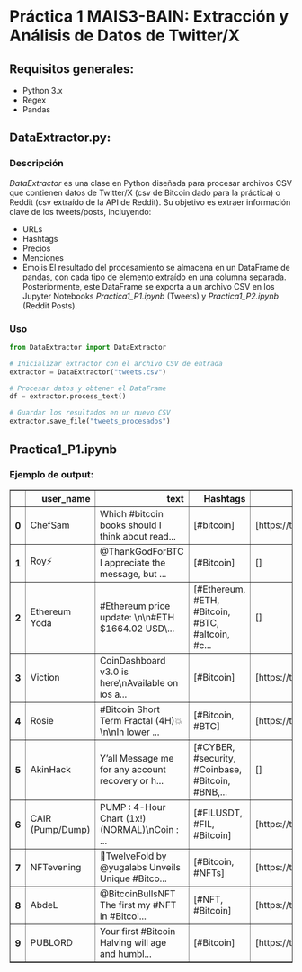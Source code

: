 # Práctica 1 MAIS3-BAIN: Extracción y Análisis de Datos de Twitter/X

## Requisitos generales:
- Python 3.x
- Regex
- Pandas

## DataExtractor.py:

### Descripción
*DataExtractor* es una clase en Python diseñada para procesar archivos CSV que contienen datos de Twitter/X (csv de Bitcoin dado para la práctica) o Reddit (csv extraído de la API de Reddit). Su objetivo es extraer información clave de los tweets/posts, incluyendo:
- URLs
- Hashtags
- Precios
- Menciones
- Emojis
El resultado del procesamiento se almacena en un DataFrame de pandas, con cada tipo de elemento extraído en una columna separada. Posteriormente, este DataFrame se exporta a un archivo CSV en los Jupyter Notebooks *Practica1_P1.ipynb* (Tweets) y *Practica1_P2.ipynb* (Reddit Posts).

### Uso
```python
from DataExtractor import DataExtractor

# Inicializar extractor con el archivo CSV de entrada
extractor = DataExtractor("tweets.csv")

# Procesar datos y obtener el DataFrame
df = extractor.process_text()

# Guardar los resultados en un nuevo CSV
extractor.save_file("tweets_procesados")
```

## Practica1_P1.ipynb
### Ejemplo de output:
<div>
<style scoped>
    .dataframe tbody tr th:only-of-type {
        vertical-align: middle;
    }

    .dataframe tbody tr th {
        vertical-align: top;
    }

    .dataframe thead th {
        text-align: right;
    }
</style>
<table border="1" class="dataframe">
  <thead>
    <tr style="text-align: right;">
      <th></th>
      <th>user_name</th>
      <th>text</th>
      <th>Hashtags</th>
      <th>URLs</th>
      <th>Prices</th>
      <th>Emoticons</th>
      <th>Mentions</th>
    </tr>
  </thead>
  <tbody>
    <tr>
      <th>0</th>
      <td>ChefSam</td>
      <td>Which #bitcoin books should I think about read...</td>
      <td>[#bitcoin]</td>
      <td>[https://t.co/32gas26rKB]</td>
      <td>[]</td>
      <td>[]</td>
      <td>[]</td>
    </tr>
    <tr>
      <th>1</th>
      <td>Roy⚡️</td>
      <td>@ThankGodForBTC I appreciate the message, but ...</td>
      <td>[#Bitcoin]</td>
      <td>[]</td>
      <td>[]</td>
      <td>[]</td>
      <td>[@ThankGodForBTC]</td>
    </tr>
    <tr>
      <th>2</th>
      <td>Ethereum Yoda</td>
      <td>#Ethereum price update: \n\n#ETH $1664.02 USD\...</td>
      <td>[#Ethereum, #ETH, #Bitcoin, #BTC, #altcoin, #c...</td>
      <td>[]</td>
      <td>[1664.02]</td>
      <td>[]</td>
      <td>[]</td>
    </tr>
    <tr>
      <th>3</th>
      <td>Viction</td>
      <td>CoinDashboard v3.0 is here\nAvailable on ios a...</td>
      <td>[#Bitcoin]</td>
      <td>[https://t.co/tMCQllv9rj]</td>
      <td>[]</td>
      <td>[]</td>
      <td>[]</td>
    </tr>
    <tr>
      <th>4</th>
      <td>Rosie</td>
      <td>#Bitcoin Short Term Fractal (4H)💥\n\nIn lower ...</td>
      <td>[#Bitcoin, #BTC]</td>
      <td>[https://t.co/2MG9yL7SDa]</td>
      <td>[]</td>
      <td>[💥, 🫡]</td>
      <td>[]</td>
    </tr>
    <tr>
      <th>5</th>
      <td>AkinHack</td>
      <td>Y’all Message me for any account recovery or h...</td>
      <td>[#CYBER, #security, #Coinbase, #Bitcoin, #BNB,...</td>
      <td>[]</td>
      <td>[]</td>
      <td>[]</td>
      <td>[]</td>
    </tr>
    <tr>
      <th>6</th>
      <td>CAIR (Pump/Dump)</td>
      <td>PUMP : 4-Hour Chart (1x!) (NORMAL)\nCoin    : ...</td>
      <td>[#FILUSDT, #FIL, #Bitcoin]</td>
      <td>[https://t.co/zKtYat6duH]</td>
      <td>[]</td>
      <td>[]</td>
      <td>[]</td>
    </tr>
    <tr>
      <th>7</th>
      <td>NFTevening</td>
      <td>📰TwelveFold by @yugalabs Unveils Unique #Bitco...</td>
      <td>[#Bitcoin, #NFTs]</td>
      <td>[https://t.co/UqSa1MkQiJ]</td>
      <td>[]</td>
      <td>[📰, 🟣, 🟣]</td>
      <td>[@yugalabs]</td>
    </tr>
    <tr>
      <th>8</th>
      <td>AbdeL</td>
      <td>@BitcoinBullsNFT The first my #NFT in  #Bitcoi...</td>
      <td>[#NFT, #Bitcoin]</td>
      <td>[https://t.co/hO6t69frCZ]</td>
      <td>[]</td>
      <td>[]</td>
      <td>[@BitcoinBullsNFT]</td>
    </tr>
    <tr>
      <th>9</th>
      <td>PUBLORD</td>
      <td>Your first #Bitcoin Halving will age and humbl...</td>
      <td>[#Bitcoin]</td>
      <td>[https://t.co/U6JwlLNlMg]</td>
      <td>[]</td>
      <td>[😉😂]</td>
      <td>[]</td>
    </tr>
  </tbody>
</table>
</div>